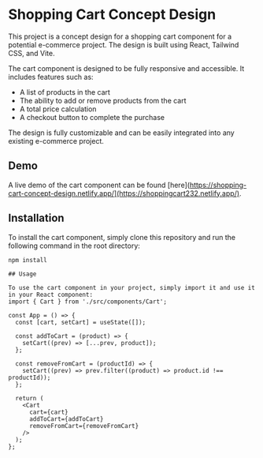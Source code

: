 # Shopping Cart Concept Design

This project is a concept design for a shopping cart component for a potential e-commerce project. The design is built using React, Tailwind CSS, and Vite.

The cart component is designed to be fully responsive and accessible. It includes features such as:

- A list of products in the cart
- The ability to add or remove products from the cart
- A total price calculation
- A checkout button to complete the purchase

The design is fully customizable and can be easily integrated into any existing e-commerce project.

## Demo

A live demo of the cart component can be found [here](https://shopping-cart-concept-design.netlify.app/](https://shoppingcart232.netlify.app/).

## Installation

To install the cart component, simply clone this repository and run the following command in the root directory:

```
npm install

## Usage

To use the cart component in your project, simply import it and use it in your React component:
import { Cart } from './src/components/Cart';

const App = () => {
  const [cart, setCart] = useState([]);

  const addToCart = (product) => {
    setCart((prev) => [...prev, product]);
  };

  const removeFromCart = (productId) => {
    setCart((prev) => prev.filter((product) => product.id !== productId));
  };

  return (
    <Cart
      cart={cart}
      addToCart={addToCart}
      removeFromCart={removeFromCart}
    />
  );
};

